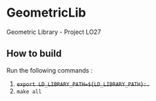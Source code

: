 GeometricLib
============

Geometric Library - Project LO27

How to build
-------------
Run the following commands :

  1. <s>`export LD_LIBRARY_PATH=${LD_LIBRARY_PATH}:.`</s>
  2. `make all`
